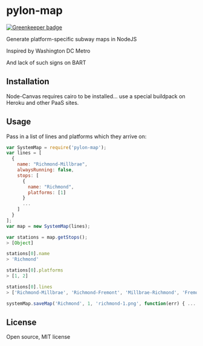 # pylon-map

[![Greenkeeper badge](https://badges.greenkeeper.io/mapmeld/pylon-map.svg)](https://greenkeeper.io/)

Generate platform-specific subway maps in NodeJS

Inspired by Washington DC Metro

And lack of such signs on BART

## Installation

Node-Canvas requires cairo to be installed... use a special buildpack on Heroku
and other PaaS sites.

## Usage

Pass in a list of lines and platforms which they arrive on:

```javascript
var SystemMap = require('pylon-map');
var lines = [
  {
    name: "Richmond-Millbrae",
    alwaysRunning: false,
    stops: [
      {
        name: "Richmond",
        platforms: [1]
      }
      ...
    ]
  }
];
var map = new SystemMap(lines);

var stations = map.getStops();
> [Object]

stations[0].name
> 'Richmond'

stations[0].platforms
> [1, 2]

stations[0].lines
> ['Richmond-Millbrae', 'Richmond-Fremont', 'Millbrae-Richmond', 'Fremont-Richmond']

systemMap.saveMap('Richmond', 1, 'richmond-1.png', function(err) { ... });
```

## License

Open source, MIT license